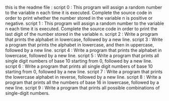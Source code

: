 this is the readme file :
script 0 : This program will assign a random number to the variable n each time it is executed. Complete the source code in order to print whether the number stored in the variable n is positive or negative.
script 1 : This program will assign a random number to the variable n each time it is executed. Complete the source code in order to print the last digit of the number stored in the variable n.
script 2 : Write a program that prints the alphabet in lowercase, followed by a new line.
script 3 : Write a program that prints the alphabet in lowercase, and then in uppercase, followed by a new line.
script 4 : Write a program that prints the alphabet in lowercase, followed by a new line.
script 5 : Write a program that prints all single digit numbers of base 10 starting from 0, followed by a new line.
script 6 : Write a program that prints all single digit numbers of base 10 starting from 0, followed by a new line.
script 7 : Write a program that prints the lowercase alphabet in reverse, followed by a new line.
script 8 : Write a program that prints all the numbers of base 16 in lowercase, followed by a new line.
script 9 : Write a program that prints all possible combinations of single-digit numbers.
